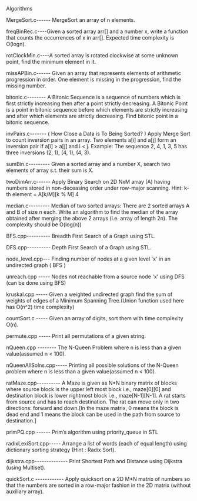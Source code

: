Algorithms

MergeSort.c------ MergeSort an array of n elements.

freqBinRec.c----Given a sorted array arr[] and a number x, write a function that counts the occurrences of x in arr[]. Expected time complexity is O(logn).

rotClockMin.c----A sorted array is rotated clockwise at some unknown point, find the minimum element in it.

missAPBin.c------ Given an array that represents elements of arithmetic progression in order. One element is missing in the progression, find the missing number.

bitonic.c-------- A Bitonic Sequence is a sequence of numbers which is first strictly increasing then after a point strictly decreasing. A Bitonic Point is a point in bitonic sequence before which elements are strictly increasing and after which elements are strictly decreasing. Find bitonic point in a bitonic sequence.

invPairs.c------- ( How Close a Data is To Being Sorted? ) Apply Merge Sort to count inversion pairs in an array. Two elements a[i] and a[j] form an inversion pair if a[i] > a[j] and i < j. Example: The sequence 2, 4, 1, 3, 5 has three inversions (2, 1), (4, 1), (4, 3).

sumBin.c--------- Given a sorted array and a number X, search two elements of array s.t. their sum is X.

twoDimArr.c------ Apply Binary Search on 2D NxM array (A) having numbers stored in non-deceasing order under row-major scanning. Hint: k-th element = A[k/M][k % M] 4

median.c--------- Median of two sorted arrays: There are 2 sorted arrays A and B of size n each. Write an algorithm to find the median of the array obtained after merging the above 2 arrays (i.e. array of length 2n). The complexity should be O(log(n))

BFS.cpp---------- Breadth First Search of a Graph using STL.

DFS.cpp---------- Depth First Search of a Graph using STL.

node_level.cpp--- Finding number of nodes at a given level 'x' in an undirected graph ( BFS )

unreach.cpp ----- Nodes not reachable from a source node 'x' using DFS (can be done using BFS)

kruskal.cpp ----- Given a weighted undirected graph find the sum of weights of edges of a Minimum Spanning Tree.(Union function used here has O(n^2) time complexity)

countSort.c ----- Given an array of digits, sort them with time complexity O(n).

permute.cpp ----- Print all permutations of a given string.

nQueen.cpp -------- The N-Queen Problem where n is less than a given value(assumed n < 100).

nQueenAllSolns.cpp----- Printing all possible solutions of the N-Queen problem where n is less than a given value(assumed n < 100).

ratMaze.cpp---------- A Maze is given as N*N binary matrix of blocks where source block is the upper left most block i.e., maze[0][0] and destination block is lower rightmost block i.e., maze[N-1][N-1]. A rat starts from source and has to reach destination. The rat can move only in two directions: forward and down.[In the maze matrix, 0 means the block is dead end and 1 means the block can be used in the path from source to destination.]

primPQ.cpp ------ Prim’s algorithm using priority_queue in STL

radixLexiSort.cpp----- Arrange a list of words (each of equal length) using dictionary sorting strategy (Hint : Radix Sort).

dijkstra.cpp-------------- Print Shortest Path and Distance using Dijkstra (using Multiset).

quickSort.c ------------ Apply quicksort on a 2D M*N matrix of numbers so that the numbers are sorted in a row-major fashion in the 2D matrix (without auxiliary array).
